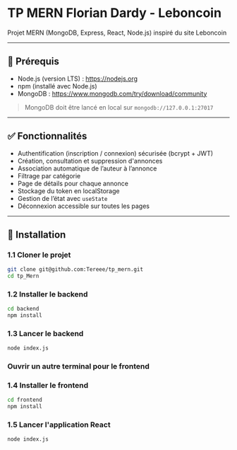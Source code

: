 # TP MERN Florian Dardy - Leboncoin

Projet MERN (MongoDB, Express, React, Node.js) inspiré du site Leboncoin

---
## 🔧 Prérequis

- Node.js (version LTS) : https://nodejs.org  
- npm (installé avec Node.js)  
- MongoDB : https://www.mongodb.com/try/download/community  
> MongoDB doit être lancé en local sur `mongodb://127.0.0.1:27017`
---

## ✅ Fonctionnalités

- Authentification (inscription / connexion) sécurisée (bcrypt + JWT)
- Création, consultation et suppression d'annonces
- Association automatique de l’auteur à l’annonce
- Filtrage par catégorie
- Page de détails pour chaque annonce
- Stockage du token en localStorage
- Gestion de l’état avec `useState`
- Déconnexion accessible sur toutes les pages

---

## 🚀 Installation

### 1.1 Cloner le projet
```bash
git clone git@github.com:Tereee/tp_mern.git
cd tp_Mern
```
### 1.2 Installer le backend
```bash
cd backend
npm install
```
### 1.3 Lancer le backend
```bash
node index.js
```
### Ouvrir un autre terminal pour le frontend
### 1.4 Installer le frontend
```bash
cd frontend
npm install
```
### 1.5 Lancer l'application React
```bash
node index.js
```